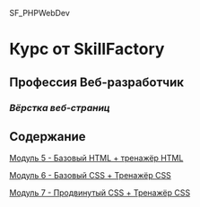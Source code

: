 SF_PHPWebDev

# Курс от SkillFactory 
## **Профессия Веб-разработчик**

### *Вёрстка веб-страниц*

## Содержание

[Модуль 5 - Базовый HTML + тренажёр HTML](Mod5/ "Модуль 5 - Базовый HTML + тренажёр HTML")

[Модуль 6 - Базовый CSS + Тренажёр CSS](Mod6/ "Модуль 6 - Базовый CSS + Тренажёр CSS")

[Модуль 7 -  Продвинутый CSS + Тренажёр CSS](Mod7/ "Модуль 7 -  Продвинутый CSS + Тренажёр CSS")
